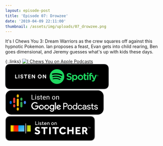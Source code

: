 ```yaml
---
layout: episode-post
title: 'Episode 07: Drowzee'
date: '2019-04-09 22:11:00'
thumbnail: /assets/img/uploads/07_drowzee.png
---
```

It's I Chews You 3: Dream Warriors as the crew squares off against this hypnotic Pokemon. Ian proposes a feast, Evan gets into child rearing, Ben goes dimensional, and Jeremy guesses what's up with kids these days.

{:.links}  [![I Chews You on Apple Podcasts](https://linkmaker.itunes.apple.com/en-us/badge-lrg.svg?releaseDate=2019-04-16T00:00:00Z&kind=podcast&bubble=podcasts)](https://podcasts.apple.com/us/podcast/07-drowzee/id1455409177?i=1000434509994)  [![I Chews You on Spotify](/assets/img/uploads/spotify-badge-button.svg)](https://open.spotify.com/episode/4grC5JwTCnkijD18EDXmrI)  [![I Chews You on Google Podcasts](/assets/img/uploads/google-podcasts-badge-button.svg)](https://podcasts.google.com/?feed=aHR0cHM6Ly9pY2hld3N5b3UubGlic3luLmNvbS9yc3M&episode=OTczZGU2OTM4MWJlNGI5ZTgxMjFjMjMyYzRlYzg3ZWU&ved=0CFoQzsICahcKEwiIzJmEu77nAhUAAAAAHQAAAAAQAQ)  [![I Chews You on Stitcher](/assets/img/uploads/stitcher-badge-button.svg)](https://www.stitcher.com/s?eid=60170601)
